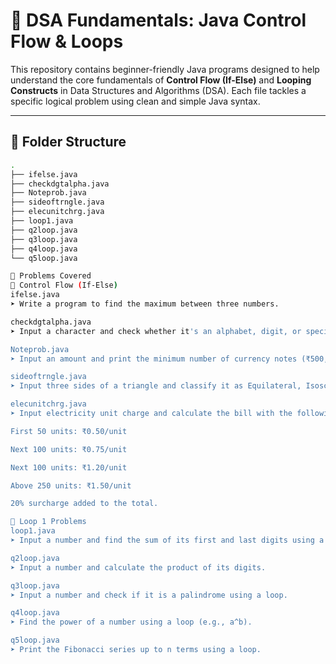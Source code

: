 # 📘 DSA Fundamentals: Java Control Flow & Loops

This repository contains beginner-friendly Java programs designed to help understand the core fundamentals of **Control Flow (If-Else)** and **Looping Constructs** in Data Structures and Algorithms (DSA). Each file tackles a specific logical problem using clean and simple Java syntax.

---

## 📁 Folder Structure

```bash
.
├── ifelse.java
├── checkdgtalpha.java
├── Noteprob.java
├── sideoftrngle.java
├── elecunitchrg.java
├── loop1.java
├── q2loop.java
├── q3loop.java
├── q4loop.java
└── q5loop.java

🧠 Problems Covered
🔹 Control Flow (If-Else)
ifelse.java
➤ Write a program to find the maximum between three numbers.

checkdgtalpha.java
➤ Input a character and check whether it's an alphabet, digit, or special character.

Noteprob.java
➤ Input an amount and print the minimum number of currency notes (₹500, ₹100, ₹50, ₹20, ₹10, ₹5, ₹2, ₹1) required.

sideoftrngle.java
➤ Input three sides of a triangle and classify it as Equilateral, Isosceles, or Scalene.

elecunitchrg.java
➤ Input electricity unit charge and calculate the bill with the following rules:

First 50 units: ₹0.50/unit

Next 100 units: ₹0.75/unit

Next 100 units: ₹1.20/unit

Above 250 units: ₹1.50/unit

20% surcharge added to the total.

🔹 Loop 1 Problems
loop1.java
➤ Input a number and find the sum of its first and last digits using a loop.

q2loop.java
➤ Input a number and calculate the product of its digits.

q3loop.java
➤ Input a number and check if it is a palindrome using a loop.

q4loop.java
➤ Find the power of a number using a loop (e.g., a^b).

q5loop.java
➤ Print the Fibonacci series up to n terms using a loop.

